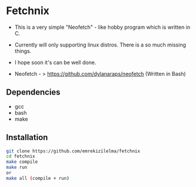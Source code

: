 # Fetchnix

- This is a very simple "Neofetch" - like hobby program which is written in C.
- Currently will only supporting linux distros. There is a so much missing things.
- I hope soon it's can be well done.

- Neofetch - > https://github.com/dylanaraps/neofetch (Written in Bash)
 
## Dependencies

- gcc
- bash
- make

## Installation
```sh
git clone https://github.com/emrekizilelma/fetchnix
cd fetchnix
make compile
make run
or
make all (compile + run)
```
